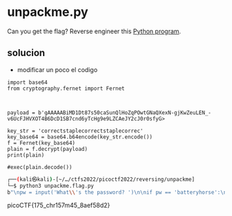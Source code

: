 # unpackme.py

Can you get the flag? Reverse engineer this [Python program](https://artifacts.picoctf.net/c/468/unpackme.flag.py).


## solucion

- modificar un poco el codigo

```pyhton
import base64
from cryptography.fernet import Fernet



payload = b'gAAAAABiMD1Dt87s50caSunQlHoZqPOwtGNaQXexN-gjKwZeuLEN_-v6UcFJHVXOT4B6DcD1SB7cnd6yTcHg9e9LZCAeJY2cJ0r0sfyG>

key_str = 'correctstaplecorrectstaplecorrec'
key_base64 = base64.b64encode(key_str.encode())
f = Fernet(key_base64)
plain = f.decrypt(payload)
print(plain)

#exec(plain.decode())

```

```bash
┌──(kali㉿kali)-[~/…/ctfs2022/picoctf2022/reversing/unpackme]
└─$ python3 unpackme.flag.py 
b"\npw = input('What\\'s the password? ')\n\nif pw == 'batteryhorse':\n  print('picoCTF{175_chr157m45_8aef58d2}')\nelse:\n  print('That password is incorrect.')\n\n"

```



picoCTF{175_chr157m45_8aef58d2}